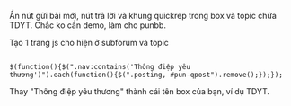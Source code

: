 Ẩn nút gửi bài mới, nút trả lời và khung quickrep trong box và topic chứa TDYT. Chắc ko cần demo, làm cho punbb.

Tạo 1 trang js cho hiện ở subforum và topic

```

$(function(){$(".nav:contains('Thông điệp yêu thương')").each(function(){$(".posting, #pun-qpost").remove();});});

```
Thay "Thông điệp yêu thương" thành cái tên box của bạn, ví dụ TDYT.